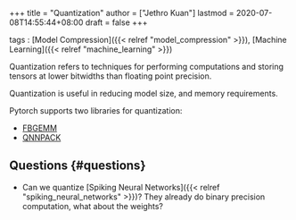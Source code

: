 +++
title = "Quantization"
author = ["Jethro Kuan"]
lastmod = 2020-07-08T14:55:44+08:00
draft = false
+++

tags
: [Model Compression]({{< relref "model_compression" >}}), [Machine Learning]({{< relref "machine_learning" >}})

Quantization refers to techniques for performing computations and
storing tensors at lower bitwidths than floating point precision.

Quantization is useful in reducing model size, and memory
requirements.

Pytorch supports two libraries for quantization:

- [FBGEMM](https://github.com/pytorch/FBGEMM)
- [QNNPACK](https://github.com/pytorch/QNNPACK)

## Questions {#questions}

- Can we quantize [Spiking Neural Networks]({{< relref "spiking_neural_networks" >}})? They already do binary
  precision computation, what about the weights?

